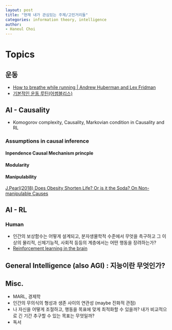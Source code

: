 ```yaml
---
layout: post
title: "현재 내가 관심있는 주제/고민거리들"
categories: information theory, intelligence
author:
- Haneul Choi
---
```


# Topics
## 운동
- [How to breathe while running | Andrew Huberman and Lex Fridman](https://youtu.be/msGKrclcsbc)
- [기본적인 운동 루틴(어썸블리스)](https://www.youtube.com/watch?v=5jLC-JH_0DQ)
## AI - Causality
- Komogorov complexity, Causality, Markovian condition in Causality and RL
### Assumptions in causal inference 
#### Inpendence Causal Mechanism princple
#### Modularity
#### Manipulability
[J.Pearl(2018) Does Obesity Shorten Life? Or is it the Soda? On Non-manipulable Causes](https://www.degruyter.com/document/doi/10.1515/jci-2018-2001/html)

## AI - RL
### Human
- 인간의 보상함수는 어떻게 설계되고, 분자생물학적 수준에서 무엇을 촉구하고 그 이상의 물리적, 신체기능적, 사회적 등등의 계층에서는 어떤 행동을 장려하는가?
- [Reinforcement learning in the brain](https://www.princeton.edu/~yael/Publications/Niv2009.pdf)
## General Intelligence (also AGI) : 지능이란 무엇인가?

## Misc.
- MARL, 경제학
- 인간의 무의식의 형성과 생존 사이의 연관성 (maybe 진화적 관점)
- 나 자신을 어떻게 조절하고, 행동을 목표에 맞게 최적화할 수 있을까? 내가 비교적으로 긴 기간 추구할 수 있는 목표는 무엇일까?
- 독서
